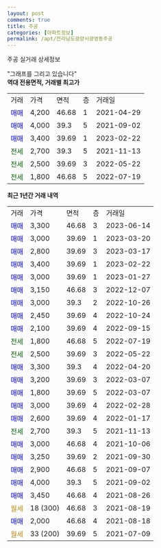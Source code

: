 ```yaml
---
layout: post
comments: true
title: 주공
categories: [아파트정보]
permalink: /apt/전라남도광양시광영동주공
---
```


주공 실거래 상세정보

<script type="text/javascript">
  google.charts.load('current', {'packages':['line', 'corechart']});
  google.charts.setOnLoadCallback(drawChart);

  function drawChart() {
    var data = new google.visualization.DataTable();
    data.addColumn('date', '거래일');
    data.addColumn('number', "매매");
    data.addColumn('number', "전세");
    data.addColumn('number', "전매");

    data.addRows([[new Date(Date.parse("2023-06-14")), 3300, null, null], [new Date(Date.parse("2023-03-20")), 3000, null, null], [new Date(Date.parse("2023-03-17")), 2800, null, null], [new Date(Date.parse("2023-02-22")), 3400, null, null], [new Date(Date.parse("2023-01-27")), 3000, null, null], [new Date(Date.parse("2022-12-07")), 3150, null, null], [new Date(Date.parse("2022-10-26")), 3000, null, null], [new Date(Date.parse("2022-10-24")), 2450, null, null], [new Date(Date.parse("2022-09-15")), 2100, null, null], [new Date(Date.parse("2022-07-19")), null, 1800, null], [new Date(Date.parse("2022-05-22")), null, 2500, null], [new Date(Date.parse("2022-04-20")), 3300, null, null], [new Date(Date.parse("2022-03-07")), 3200, null, null], [new Date(Date.parse("2022-03-07")), 1800, null, null], [new Date(Date.parse("2022-02-28")), 3000, null, null], [new Date(Date.parse("2022-01-17")), 2600, null, null], [new Date(Date.parse("2021-11-13")), null, 2700, null], [new Date(Date.parse("2021-10-06")), 3000, null, null], [new Date(Date.parse("2021-09-30")), 3250, null, null], [new Date(Date.parse("2021-09-07")), 2900, null, null], [new Date(Date.parse("2021-09-02")), 4000, null, null], [new Date(Date.parse("2021-08-26")), 3450, null, null], [new Date(Date.parse("2021-08-19")), null, null, null], [new Date(Date.parse("2021-08-18")), 2000, null, null], [new Date(Date.parse("2021-07-09")), null, null, null]]);

    var options = {
      hAxis: {
        format: 'yyyy/MM/dd'
      },    
      lineWidth: 0,
      pointsVisible: true,    
      title: '최근 1년간 유형별 실거래가 분포',
      legend: { position: 'bottom' }
    };

    var formatter = new google.visualization.NumberFormat({pattern:'###,###'} );
    formatter.format(data, 1);
    formatter.format(data, 2);
    
    setTimeout(function() {
        var chart = new google.visualization.LineChart(document.getElementById('columnchart_material'));
        chart.draw(data, (options));
        document.getElementById('loading').style.display = 'none';
    }, 200);
  }
</script>


<div id="loading" style="z-index:20; display: block; margin-left: 0px">"그래프를 그리고 있습니다"</div>
<div id="columnchart_material" style="width: 95%; margin-left: 0px; display: block"></div>
<!-- contents start -->
<b>역대 전용면적, 거래별 최고가</b>
<table class="sortable">
    <tr>
      <td>거래</td>
      <td>가격</td>
      <td>면적</td>
      <td>층</td>
      <td>거래일</td>
    </tr>
        <tr>
          <td><a style="color: blue">매매</a></td>
          <td>4,200</td>
          <td>46.68</td>
          <td>1</td>
          <td>2021-04-29</td>
        </tr>            <tr>
          <td><a style="color: blue">매매</a></td>
          <td>4,000</td>
          <td>39.3</td>
          <td>5</td>
          <td>2021-09-02</td>
        </tr>            <tr>
          <td><a style="color: blue">매매</a></td>
          <td>3,400</td>
          <td>39.69</td>
          <td>1</td>
          <td>2023-02-22</td>
        </tr>        
        <tr>
              <td><a style="color: darkgreen">전세</a></td>
              <td>2,700</td>
              <td>39.3</td>
              <td>5</td>
              <td>2021-11-13</td>
            </tr>            <tr>
              <td><a style="color: darkgreen">전세</a></td>
              <td>2,500</td>
              <td>39.69</td>
              <td>3</td>
              <td>2022-05-22</td>
            </tr>            <tr>
              <td><a style="color: darkgreen">전세</a></td>
              <td>1,800</td>
              <td>46.68</td>
              <td>5</td>
              <td>2022-07-19</td>
            </tr>        
    
</table>

<b>최근 1년간 거래 내역</b>

<table class="sortable">
    <tr>
      <td>거래</td>
      <td>가격</td>
      <td>면적</td>
      <td>층</td>
      <td>거래일</td>
    </tr>
    <tr>
      <td><a style="color: blue">매매</a></td>
      <td>3,300</td>
      <td>46.68</td>
      <td>3</td>
      <td>2023-06-14</td>
    </tr>          <tr>
      <td><a style="color: blue">매매</a></td>
      <td>3,000</td>
      <td>39.69</td>
      <td>1</td>
      <td>2023-03-20</td>
    </tr>          <tr>
      <td><a style="color: blue">매매</a></td>
      <td>2,800</td>
      <td>39.69</td>
      <td>3</td>
      <td>2023-03-17</td>
    </tr>          <tr>
      <td><a style="color: blue">매매</a></td>
      <td>3,400</td>
      <td>39.69</td>
      <td>1</td>
      <td>2023-02-22</td>
    </tr>          <tr>
      <td><a style="color: blue">매매</a></td>
      <td>3,000</td>
      <td>39.69</td>
      <td>1</td>
      <td>2023-01-27</td>
    </tr>          <tr>
      <td><a style="color: blue">매매</a></td>
      <td>3,150</td>
      <td>46.68</td>
      <td>3</td>
      <td>2022-12-07</td>
    </tr>          <tr>
      <td><a style="color: blue">매매</a></td>
      <td>3,000</td>
      <td>39.3</td>
      <td>2</td>
      <td>2022-10-26</td>
    </tr>          <tr>
      <td><a style="color: blue">매매</a></td>
      <td>2,450</td>
      <td>39.69</td>
      <td>4</td>
      <td>2022-10-24</td>
    </tr>          <tr>
      <td><a style="color: blue">매매</a></td>
      <td>2,100</td>
      <td>39.69</td>
      <td>4</td>
      <td>2022-09-15</td>
    </tr>          <tr>
      <td><a style="color: darkgreen">전세</a></td>
      <td>1,800</td>
      <td>46.68</td>
      <td>5</td>
      <td>2022-07-19</td>
    </tr>          <tr>
      <td><a style="color: darkgreen">전세</a></td>
      <td>2,500</td>
      <td>39.69</td>
      <td>3</td>
      <td>2022-05-22</td>
    </tr>          <tr>
      <td><a style="color: blue">매매</a></td>
      <td>3,300</td>
      <td>39.3</td>
      <td>4</td>
      <td>2022-04-20</td>
    </tr>          <tr>
      <td><a style="color: blue">매매</a></td>
      <td>3,200</td>
      <td>39.69</td>
      <td>3</td>
      <td>2022-03-07</td>
    </tr>          <tr>
      <td><a style="color: blue">매매</a></td>
      <td>1,800</td>
      <td>39.69</td>
      <td>5</td>
      <td>2022-03-07</td>
    </tr>          <tr>
      <td><a style="color: blue">매매</a></td>
      <td>3,000</td>
      <td>39.69</td>
      <td>4</td>
      <td>2022-02-28</td>
    </tr>          <tr>
      <td><a style="color: blue">매매</a></td>
      <td>2,600</td>
      <td>39.69</td>
      <td>4</td>
      <td>2022-01-17</td>
    </tr>          <tr>
      <td><a style="color: darkgreen">전세</a></td>
      <td>2,700</td>
      <td>39.3</td>
      <td>5</td>
      <td>2021-11-13</td>
    </tr>          <tr>
      <td><a style="color: blue">매매</a></td>
      <td>3,000</td>
      <td>46.68</td>
      <td>4</td>
      <td>2021-10-06</td>
    </tr>          <tr>
      <td><a style="color: blue">매매</a></td>
      <td>3,250</td>
      <td>39.69</td>
      <td>2</td>
      <td>2021-09-30</td>
    </tr>          <tr>
      <td><a style="color: blue">매매</a></td>
      <td>2,900</td>
      <td>46.68</td>
      <td>5</td>
      <td>2021-09-07</td>
    </tr>          <tr>
      <td><a style="color: blue">매매</a></td>
      <td>4,000</td>
      <td>39.3</td>
      <td>5</td>
      <td>2021-09-02</td>
    </tr>          <tr>
      <td><a style="color: blue">매매</a></td>
      <td>3,450</td>
      <td>46.68</td>
      <td>4</td>
      <td>2021-08-26</td>
    </tr>          <tr>
      <td><a style="color: darkgoldenrod">월세</a></td>
      <td>18 (300)</td>
      <td>46.68</td>
      <td>3</td>
      <td>2021-08-19</td>
    </tr>          <tr>
      <td><a style="color: blue">매매</a></td>
      <td>2,000</td>
      <td>46.68</td>
      <td>4</td>
      <td>2021-08-18</td>
    </tr>          <tr>
      <td><a style="color: darkgoldenrod">월세</a></td>
      <td>33 (200)</td>
      <td>39.69</td>
      <td>5</td>
      <td>2021-07-09</td>
    </tr>      </table>
<!-- contents end -->    

